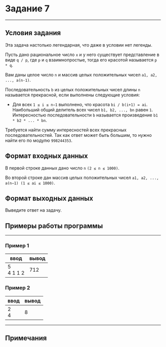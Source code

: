 # Задание 7
---

## Условия задания

Эта задача настолько легендарная, что даже в условии нет легенды.

Пусть дано рациональное число `x` и у него существует представление в виде `q / p`, где `p` и `q` взаимнопростые, тогда
его
красотой называется `p * q`.

Вам даны целое число `n` и массив целых положительных чисел `a1, a2, ..., a(n-1)`.

Последовательность `b` из целых положительных чисел длины `n` называется прекрасной, если выполнены следующие условия:

* Для всех `1 ≤ i ≤ n−1` выполнено, что красота `bi / b(i+1) = ai`.
  Наибольший общий делитель всех чисел `b1, b2, ..., bn` равен `1`.
  Интересностью последовательности `b` называется произведение `b1 * b2 * ... * bn`.

Требуется найти сумму интересностей всех прекрасных последовательностей. Так как ответ может быть большим, то нужно
найти его по модулю `998244353`.

## Формат входных данных

В первой строке данных дано число `n` `(2 ≤ n ≤ 1000)`.

Во второй строке дан массив целых положительных чисел `a1, a2, ..., a(n−1) (1 ≤ ai ≤ 1000)`.

## Формат выходных данных

Выведите ответ на задачу.

## Примеры работы программы

---

### Пример 1

| ввод            | вывод |
|-----------------|-------|
| 5 </br> 4 1 1 2 | 712   |

### Пример 2

| ввод      | вывод |
|-----------|-------|
| 2 </br> 4 | 8     |

---

## Примечания